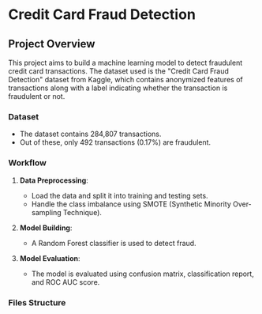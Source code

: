 # Credit Card Fraud Detection

## Project Overview
This project aims to build a machine learning model to detect fraudulent credit card transactions. The dataset used is the "Credit Card Fraud Detection" dataset from Kaggle, which contains anonymized features of transactions along with a label indicating whether the transaction is fraudulent or not.

### Dataset
- The dataset contains 284,807 transactions.
- Out of these, only 492 transactions (0.17%) are fraudulent.

### Workflow
1. **Data Preprocessing**:
   - Load the data and split it into training and testing sets.
   - Handle the class imbalance using SMOTE (Synthetic Minority Over-sampling Technique).
   
2. **Model Building**:
   - A Random Forest classifier is used to detect fraud.

3. **Model Evaluation**:
   - The model is evaluated using confusion matrix, classification report, and ROC AUC score.

### Files Structure
